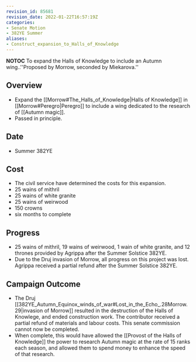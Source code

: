 ```yaml
---
revision_id: 85681
revision_date: 2022-01-22T16:57:19Z
categories:
- Senate Motion
- 382YE Summer
aliases:
- Construct_expansion_to_Halls_of_Knowledge
---
```



__NOTOC__
To expand the Halls of Knowledge to include an Autumn wing..''Proposed by Morrow, seconded by Miekarova.''
## Overview
* Expand the [[Morrow#The_Halls_of_Knowledge|Halls of Knowledge]] in [[Morrow#Peregro|Peregro]] to include a wing dedicated to the research of [[Autumn magic]].
* Passed in principle.
## Date
* Summer 382YE
## Cost
* The civil service have determined the costs for this expansion.
* 25 wains of mithril
* 25 wains of white granite
* 25 wains of weirwood
* 150 crowns
* six months to complete

## Progress
* 25 wains of mithril, 19 wains of weirwood, 1 wain of white granite, and 12 thrones provided by Agrippa after the Summer Solstice 382YE.
* Due to the Druj invasion of Morrow, all progress on this project was lost. Agrippa received a partial refund after the Summer Solstice 382YE.

## Campaign Outcome
* The Druj [[382YE_Autumn_Equinox_winds_of_war#Lost_in_the_Echo_.28Morrow.29|invasion of Morrow]] resulted in the destruction of the Halls of Knowlege, and ended construction work. The contributor received a partial refund of materials and labour costs. This senate commission cannot now be completed.
* When complete, this would have allowed the [[Provost of the Halls of Knowledge]] the power to research Autumn magic at the rate of 15 ranks each season, and allowed them to spend money to enhance the speed of that research.
